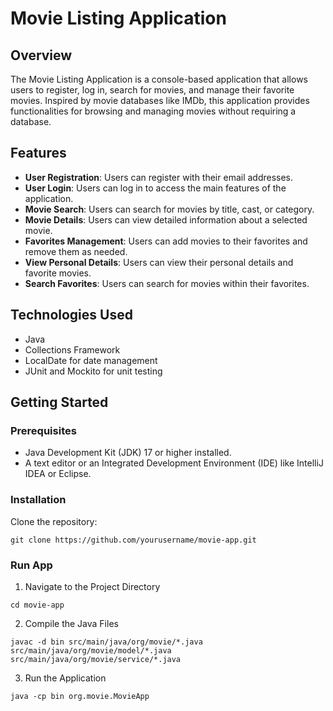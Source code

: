 # Movie Listing Application

## Overview
The Movie Listing Application is a console-based application that allows users to register, log in, search for movies, and manage their favorite movies. Inspired by movie databases like IMDb, this application provides functionalities for browsing and managing movies without requiring a database.

## Features
- **User Registration**: Users can register with their email addresses.
- **User Login**: Users can log in to access the main features of the application.
- **Movie Search**: Users can search for movies by title, cast, or category.
- **Movie Details**: Users can view detailed information about a selected movie.
- **Favorites Management**: Users can add movies to their favorites and remove them as needed.
- **View Personal Details**: Users can view their personal details and favorite movies.
- **Search Favorites**: Users can search for movies within their favorites.

## Technologies Used
- Java
- Collections Framework
- LocalDate for date management
- JUnit and Mockito for unit testing

## Getting Started

### Prerequisites
- Java Development Kit (JDK) 17 or higher installed.
- A text editor or an Integrated Development Environment (IDE) like IntelliJ IDEA or Eclipse.

### Installation
Clone the repository:
```
git clone https://github.com/yourusername/movie-app.git
```

### Run App
1. Navigate to the Project Directory
```
cd movie-app
```
2. Compile the Java Files 
```
javac -d bin src/main/java/org/movie/*.java src/main/java/org/movie/model/*.java src/main/java/org/movie/service/*.java
```
3. Run the Application
```
java -cp bin org.movie.MovieApp
```
